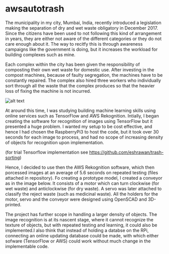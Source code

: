 # awsautotrash

The municipality in my city, Mumbai, India, recently introduced a legislation making the separation of dry and wet waste obligatory in December 2017. Since the citizens have been used to not following this kind of arrangement in years, they are either not aware of the different categories or they do not care enough about it. The way to recitfy this is through awareness campaigns like the government is doing, but it increases the workload for building complexes such as mine.

Each complex within the city has been given the responsibility of composting their own wet waste for domestic use. After investing in the compost machines, because of faulty segregation, the machines have to be constantly repaired. The complex also hired three workers who individually sort through all the waste that the complex produces so that the heavier loss of fixing the machine is not incurred.


![alt text](https://raw.githubusercontent.com/eshrawan/awsautotrash/PHOTO-2018-04-16-19-25-48.jpg)
    

At around this time, I was studying building machine learning skills using online services such as TensorFlow and AWS Rekognition. Intially, I began creating the software for recognition of images using TensorFlow but it presented a huge problem. I wanted my setup to be cost effective, and hence I had chosen the RaspberryPi3 to host the code, but it took over 30 seconds for each image to process, and had no scope of increasing density of objects for recognition upon implementation.

(for trial Tensorflow implementation see https://github.com/eshrawan/trash-sorting)

Hence, I decided to use then the AWS Rekognition software, which then porcessed images at an average of 5.6 seconds on repeated testing (files attached in repository). Fo creating a prototype model, I created a conveyor as in the image below. It consists of a motor which can turn clockwise (for wet waste) and anticlockwise (for dry waste). A servo was later attached to classify the reject waste (such as medicinal waste). All the holders for the motor, servo and the conveyor were designed using OpenSCAD and 3D-printed.

The project has further scope in handling a larger density of objects. The image recognition is at its nascent stage, where it cannot recognize the texture of objects, but with repeated testing and learning, it could also be implemented.I also think that instead of holding a databse on the RPi, connecting an online updating database could be made, with which either sofware (TensorFlow or AWS) could work without much change in the implementable code. 
